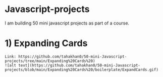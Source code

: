 # Javascript-projects
I am building 50 mini javascript projects as part of a course.

# 1) Expanding Cards
    Link: https://github.com/tahakhan0/50-mini-Javascript-projects/tree/main/Expanding%20Cards%20)
    ![alt text](https://github.com/tahakhan0/50-mini-Javascript-projects/blob/main/Expanding%20Cards%20/boilerplate/ExpandCards.gif)
